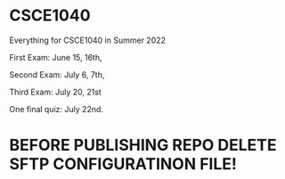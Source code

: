 # CSCE1040
Everything for CSCE1040 in Summer 2022

First Exam: June 15, 16th,

Second Exam: July 6, 7th,

Third Exam: July 20, 21st

One final quiz: July 22nd.

# BEFORE PUBLISHING REPO DELETE SFTP CONFIGURATINON FILE!
